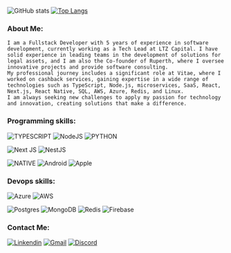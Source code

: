 
![GitHub stats](https://github-readme-stats.vercel.app/api?username=abnerndr&show_icons=true&theme=dark)
[![Top Langs](https://github-readme-stats.vercel.app/api/top-langs/?username=abnerndr&layout=compact&theme=dark)](https://github.com/abnerndr/github-readme-stats)





### About Me:
```
I am a Fullstack Developer with 5 years of experience in software development, currently working as a Tech Lead at LTZ Capital. I have solid experience in leading teams in the development of solutions for legal assets, and I am also the Co-founder of Ruperth, where I oversee innovative projects and provide software consulting.
My professional journey includes a significant role at Vitae, where I worked on cashback services, gaining expertise in a wide range of technologies such as TypeScript, Node.js, microservices, SaaS, React, Next.js, React Native, SQL, AWS, Azure, Redis, and Linux.
I am always seeking new challenges to apply my passion for technology and innovation, creating solutions that make a difference.
```


### Programming skills:

![TYPESCRIPT](https://img.shields.io/badge/TypeScript-007ACC?style=for-the-badge&logo=typescript&logoColor=white)
![NodeJS](https://img.shields.io/badge/node.js-6DA55F?style=for-the-badge&logo=node.js&logoColor=white)
![PYTHON](https://img.shields.io/badge/Python-14354C?style=for-the-badge&logo=python&logoColor=white)

![Next JS](https://img.shields.io/badge/Next-black?style=for-the-badge&logo=next.js&logoColor=white)
![NestJS](https://img.shields.io/badge/nestjs-%23E0234E.svg?style=for-the-badge&logo=nestjs&logoColor=white)

![NATIVE](https://img.shields.io/badge/React_Native-20232A?style=for-the-badge&logo=react&logoColor=61DAFB)
![Android](https://img.shields.io/badge/Android-3DDC84?style=for-the-badge&logo=android&logoColor=white)
![Apple](https://img.shields.io/badge/Apple-%23000000.svg?style=for-the-badge&logo=apple&logoColor=white)

### Devops skills:
![Azure](https://img.shields.io/badge/azure-%230072C6.svg?style=for-the-badge&logo=microsoftazure&logoColor=white)
![AWS](https://img.shields.io/badge/AWS-%23FF9900.svg?style=for-the-badge&logo=amazon-aws&logoColor=white)

![Postgres](https://img.shields.io/badge/postgres-%23316192.svg?style=for-the-badge&logo=postgresql&logoColor=white)
![MongoDB](https://img.shields.io/badge/MongoDB-%234ea94b.svg?style=for-the-badge&logo=mongodb&logoColor=white)
![Redis](https://img.shields.io/badge/redis-%23DD0031.svg?style=for-the-badge&logo=redis&logoColor=white)
![Firebase](https://img.shields.io/badge/firebase-%23039BE5.svg?style=for-the-badge&logo=firebase)	
	
### Contact Me:

[![Linkendin](https://img.shields.io/badge/linkedin-%230077B5.svg?style=for-the-badge&logo=linkedin&logoColor=white)](https://www.linkedin.com/in/abner-andre-ananias/)
[![Gmail](https://img.shields.io/badge/Gmail-D14836?style=for-the-badge&logo=gmail&logoColor=white)](mailto:abnerndr.dev@gmail.com)
[![Discord](https://img.shields.io/badge/Discord-%235865F2.svg?style=for-the-badge&logo=discord&logoColor=white)](abnerndr)





